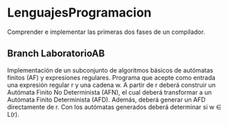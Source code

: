 # LenguajesProgramacion
Comprender e implementar las primeras dos fases de un compilador.

## Branch LaboratorioAB 
Implementación de un subconjunto de algoritmos básicos de autómatas finitos (AF) y expresiones regulares. Programa que acepte como entrada una expresión regular r y una cadena w. A partir de r deberá construir un Autómata Finito No Determinista (AFN), el cual deberá transformar a un Autómata Finito Determinista (AFD). Además, deberá generar un AFD directamente de r. Con los autómatas generados deberá determinar si w ∈ L(r).
